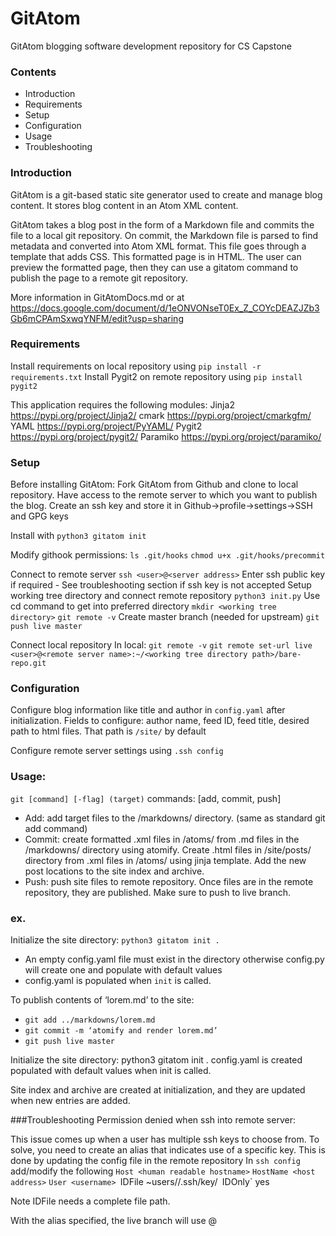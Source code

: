 # GitAtom
 GitAtom blogging software development repository for CS Capstone
 
 ### Contents
 * Introduction
 * Requirements
 * Setup
 * Configuration
 * Usage
 * Troubleshooting
 
### Introduction
GitAtom is a git-based static site generator used to create and manage blog content.  It stores blog content in an Atom XML content.

GitAtom takes a blog post in the form of a Markdown file and commits the file to a local git repository.  On commit, the Markdown file is parsed to find metadata and converted into Atom XML format.  This file goes through a template that adds CSS.  This formatted page is in HTML.  The user can preview the formatted page, then they can use a gitatom command to publish the page to a remote git repository.

More information in GitAtomDocs.md or at <https://docs.google.com/document/d/1eONVONseT0Ex_Z_COYcDEAZJZb3Gb6mCPAmSxwqYNFM/edit?usp=sharing>
 

### Requirements
Install requirements on local repository using `pip install -r requirements.txt`
Install Pygit2 on remote repository using `pip install pygit2`

This application requires the following modules:
Jinja2 <https://pypi.org/project/Jinja2/>
cmark <https://pypi.org/project/cmarkgfm/>
YAML <https://pypi.org/project/PyYAML/>
Pygit2 <https://pypi.org/project/pygit2/>
Paramiko <https://pypi.org/project/paramiko/>

### Setup
Before installing GitAtom:
Fork GitAtom from Github and clone to local repository.
Have access to the remote server to which you want to publish the blog.
Create an ssh key and store it in Github->profile->settings->SSH and GPG keys
 
Install with `python3 gitatom init`
 
Modify githook permissions:
`ls .git/hooks`
`chmod u+x .git/hooks/precommit`
 
Connect to remote server
`ssh <user>@<server address>` 
Enter ssh public key if required - See troubleshooting section if ssh key is not accepted
Setup working tree directory and connect remote repository
`python3 init.py`
Use cd command to get into preferred directory
`mkdir <working tree directory>`
`git remote -v`
Create master branch (needed for upstream)
`git push live master`
 
Connect local repository
In local:
`git remote -v`
`git remote set-url live <user>@<remote server name>:~/<working tree directory path>/bare-repo.git`

### Configuration
Configure blog information like title and author in `config.yaml` after initialization.  Fields to configure: author name, feed ID, feed title, desired path to html files.  That path is `/site/` by default

Configure remote server settings using `.ssh config`

### Usage:
`git [command] [-flag] (target)`
commands: [add, commit, push]

- Add: add target files to the /markdowns/ directory.  (same as standard git add command)
- Commit: create formatted .xml files in /atoms/  from .md files in the /markdowns/ directory using atomify.  Create .html files in /site/posts/ directory from .xml files in /atoms/ using jinja template.  Add the new post locations to the site index and archive.
- Push: push site files to remote repository.  Once files are in the remote repository, they are published.  Make sure to push to live branch.

### ex.
Initialize the site directory:
`python3 gitatom init .`

- An empty config.yaml file must exist in the directory otherwise config.py will create one and populate with default values
- config.yaml is populated when `init` is called.


To publish contents of ‘lorem.md’ to the site:

- `git add ../markdowns/lorem.md`
- `git commit -m ‘atomify and render lorem.md’`
- `git push live master`

Initialize the site directory: python3 gitatom init .
config.yaml is created populated with default values when init is called.

Site index and archive are created at initialization, and they are updated when new entries are added.

###Troubleshooting
Permission denied when ssh into remote server:

This issue comes up when a user has multiple ssh keys to choose from.  To solve, you need to create an alias that indicates use of a specific key.  This is done by updating the config file in the remote repository
In `ssh config`  add/modify the following
`Host <human readable hostname>`
`HostName <host address>`
`User <username>
`IDFile ~users/<username>/.ssh/key/<key alias>`
`IDOnly` yes

Note IDFile needs a complete file path.

With the alias specified, the live branch will use <username>@<alias>




